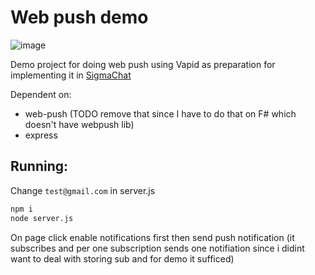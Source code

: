 # Web push demo
![image](https://github.com/senbar/web-push-demo/assets/14136582/303425e5-a7f3-4bfb-b63d-9d4337592ac1)

Demo project for doing web push using Vapid as preparation for implementing it in [SigmaChat](https://github.com/SigmaProductions/SigmaChatClient)

Dependent on:
- web-push (TODO remove that since I have to do that on F# which doesn't have webpush lib)
- express

## Running:
Change `test@gmail.com` in server.js

```bash
npm i
node server.js
```

On page click enable notifications first then send push notification (it subscribes and per one subscription sends one notifiation since i didint want to deal with storing sub and for demo it sufficed)
